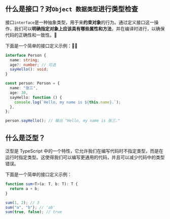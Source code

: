 <PageHeader content="Typescript 类型系统" />

## 什么是接口？对`Object 数据类型`进行类型检查

接口`interface`是一种抽象类型，用于来**约束对象**的行为。通过定义接口这一操作，我们可以**明确指定对象上应该具有哪些属性和方法**，并在编译时进行，以确保代码的正确性和一致性。🌹

下面是一个简单的接口定义示例：🚀💯

```ts
interface Person {
  name: string;
  age?: number; // 可选
  sayHello(): void;
}

const person: Person = {
  name: "张三",
  age: 30,
  sayHello: function () {
    console.log(`Hello, my name is ${this.name}.`);
  },
};

person.sayHello(); // 输出 "Hello, my name is 张三."
```

## 什么是泛型？

泛型是 TypeScript 中的一个特性，它允许我们在编写代码时不指定类型，而是在运行时指定类型。这使得我们可以编写更通用的代码，并且可以减少代码中的类型错误。

下面是一个简单的接口定义示例：

```ts
function sum<T>(a: T, b: T): T {
  return a + b;
}

sum(1, 2); // 3
sum("a", "b"); // 'ab'
sum(true, false); // true
```
